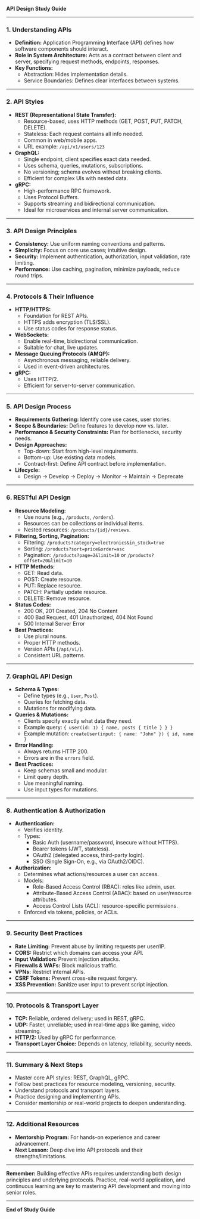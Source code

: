 **API Design Study Guide**

---

### 1. Understanding APIs
- **Definition:** Application Programming Interface (API) defines how software components should interact.
- **Role in System Architecture:** Acts as a contract between client and server, specifying request methods, endpoints, responses.
- **Key Functions:**
  - Abstraction: Hides implementation details.
  - Service Boundaries: Defines clear interfaces between systems.

---

### 2. API Styles
- **REST (Representational State Transfer):**
  - Resource-based, uses HTTP methods (GET, POST, PUT, PATCH, DELETE).
  - Stateless: Each request contains all info needed.
  - Common in web/mobile apps.
  - URL example: `/api/v1/users/123`
- **GraphQL:**
  - Single endpoint, client specifies exact data needed.
  - Uses schema, queries, mutations, subscriptions.
  - No versioning; schema evolves without breaking clients.
  - Efficient for complex UIs with nested data.
- **gRPC:**
  - High-performance RPC framework.
  - Uses Protocol Buffers.
  - Supports streaming and bidirectional communication.
  - Ideal for microservices and internal server communication.

---

### 3. API Design Principles
- **Consistency:** Use uniform naming conventions and patterns.
- **Simplicity:** Focus on core use cases; intuitive design.
- **Security:** Implement authentication, authorization, input validation, rate limiting.
- **Performance:** Use caching, pagination, minimize payloads, reduce round trips.

---

### 4. Protocols & Their Influence
- **HTTP/HTTPS:**
  - Foundation for REST APIs.
  - HTTPS adds encryption (TLS/SSL).
  - Use status codes for response status.
- **WebSockets:**
  - Enable real-time, bidirectional communication.
  - Suitable for chat, live updates.
- **Message Queuing Protocols (AMQP):**
  - Asynchronous messaging, reliable delivery.
  - Used in event-driven architectures.
- **gRPC:**
  - Uses HTTP/2.
  - Efficient for server-to-server communication.

---

### 5. API Design Process
- **Requirements Gathering:** Identify core use cases, user stories.
- **Scope & Boundaries:** Define features to develop now vs. later.
- **Performance & Security Constraints:** Plan for bottlenecks, security needs.
- **Design Approaches:**
  - Top-down: Start from high-level requirements.
  - Bottom-up: Use existing data models.
  - Contract-first: Define API contract before implementation.
- **Lifecycle:**
  - Design → Develop → Deploy → Monitor → Maintain → Deprecate

---

### 6. RESTful API Design
- **Resource Modeling:**
  - Use nouns (e.g., `/products`, `/orders`).
  - Resources can be collections or individual items.
  - Nested resources: `/products/{id}/reviews`.
- **Filtering, Sorting, Pagination:**
  - Filtering: `/products?category=electronics&in_stock=true`
  - Sorting: `/products?sort=price&order=asc`
  - Pagination: `/products?page=2&limit=10` or `/products?offset=20&limit=10`
- **HTTP Methods:**
  - GET: Read data.
  - POST: Create resource.
  - PUT: Replace resource.
  - PATCH: Partially update resource.
  - DELETE: Remove resource.
- **Status Codes:**
  - 200 OK, 201 Created, 204 No Content
  - 400 Bad Request, 401 Unauthorized, 404 Not Found
  - 500 Internal Server Error
- **Best Practices:**
  - Use plural nouns.
  - Proper HTTP methods.
  - Version APIs (`/api/v1/`).
  - Consistent URL patterns.

---

### 7. GraphQL API Design
- **Schema & Types:**
  - Define types (e.g., `User`, `Post`).
  - Queries for fetching data.
  - Mutations for modifying data.
- **Queries & Mutations:**
  - Clients specify exactly what data they need.
  - Example query: `{ user(id: 1) { name, posts { title } } }`
  - Example mutation: `createUser(input: { name: "John" }) { id, name }`
- **Error Handling:**
  - Always returns HTTP 200.
  - Errors are in the `errors` field.
- **Best Practices:**
  - Keep schemas small and modular.
  - Limit query depth.
  - Use meaningful naming.
  - Use input types for mutations.

---

### 8. Authentication & Authorization
- **Authentication:**
  - Verifies identity.
  - Types:
    - Basic Auth (username/password, insecure without HTTPS).
    - Bearer tokens (JWT, stateless).
    - OAuth2 (delegated access, third-party login).
    - SSO (Single Sign-On, e.g., via OAuth2/OIDC).
- **Authorization:**
  - Determines what actions/resources a user can access.
  - Models:
    - Role-Based Access Control (RBAC): roles like admin, user.
    - Attribute-Based Access Control (ABAC): based on user/resource attributes.
    - Access Control Lists (ACL): resource-specific permissions.
  - Enforced via tokens, policies, or ACLs.

---

### 9. Security Best Practices
- **Rate Limiting:** Prevent abuse by limiting requests per user/IP.
- **CORS:** Restrict which domains can access your API.
- **Input Validation:** Prevent injection attacks.
- **Firewalls & WAFs:** Block malicious traffic.
- **VPNs:** Restrict internal APIs.
- **CSRF Tokens:** Prevent cross-site request forgery.
- **XSS Prevention:** Sanitize user input to prevent script injection.

---

### 10. Protocols & Transport Layer
- **TCP:** Reliable, ordered delivery; used in REST, gRPC.
- **UDP:** Faster, unreliable; used in real-time apps like gaming, video streaming.
- **HTTP/2:** Used by gRPC for performance.
- **Transport Layer Choice:** Depends on latency, reliability, security needs.

---

### 11. Summary & Next Steps
- Master core API styles: REST, GraphQL, gRPC.
- Follow best practices for resource modeling, versioning, security.
- Understand protocols and transport layers.
- Practice designing and implementing APIs.
- Consider mentorship or real-world projects to deepen understanding.

---

### 12. Additional Resources
- **Mentorship Program:** For hands-on experience and career advancement.
- **Next Lesson:** Deep dive into API protocols and their strengths/limitations.

---

**Remember:** Building effective APIs requires understanding both design principles and underlying protocols. Practice, real-world application, and continuous learning are key to mastering API development and moving into senior roles.

---

**End of Study Guide**

